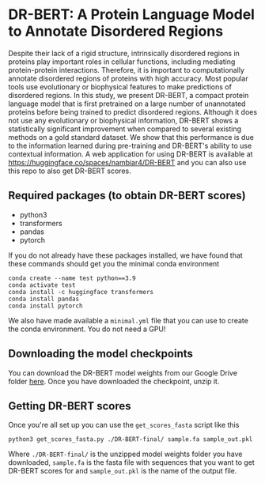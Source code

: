 # DR-BERT: A Protein Language Model to Annotate Disordered Regions

Despite their lack of a rigid structure, intrinsically disordered regions in proteins play important roles in cellular functions, including mediating protein-protein interactions. Therefore, it is important to computationally annotate disordered regions of proteins with high accuracy. Most popular tools use evolutionary or biophysical features to make predictions of disordered regions. In this study, we present DR-BERT, a compact protein language model that is first pretrained on a large number of unannotated proteins before being trained to predict disordered regions. Although it does not use any evolutionary or biophysical information, DR-BERT shows a statistically significant improvement when compared to several existing methods on a gold standard dataset. We show that this performance is due to the information learned during pre-training and DR-BERT's ability to use contextual information. A web application for using DR-BERT is available at https://huggingface.co/spaces/nambiar4/DR-BERT and you can also use this repo to also get DR-BERT scores.

## Required packages (to obtain DR-BERT scores)
* python3
* transformers
* pandas
* pytorch

If you do not already have these packages installed, we have found that these commands should get you the minimal conda environment
```shell
conda create --name test python==3.9
conda activate test
conda install -c huggingface transformers
conda install pandas
conda install pytorch
```
We also have made available a `minimal.yml` file that you can use to create the conda environment. You do not need a GPU!

## Downloading the model checkpoints
You can download the DR-BERT model weights from our Google Drive folder [here](https://drive.google.com/drive/folders/1hMAnXaPrK9HPzcC0RZ5d7zsw3IXN910f?usp=sharing). Once you have downloaded the checkpoint, unzip it.

## Getting DR-BERT scores
Once you're all set up you can use the `get_scores_fasta` script like this
```shell
python3 get_scores_fasta.py ./DR-BERT-final/ sample.fa sample_out.pkl
 ```
 Where `./DR-BERT-final/` is the unzipped model weights folder you have downloaded, `sample.fa` is the fasta file with sequences that you want to get DR-BERT scores for and `sample_out.pkl` is the name of the output file.
